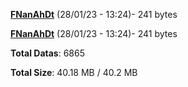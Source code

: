 [**FNanAhDt**](/data/FNanAhDt.txt) (28/01/23 - 13:24)- 241 bytes

[**FNanAhDt**](/data/FNanAhDt.txt) (28/01/23 - 13:24)- 241 bytes

**Total Datas**: 6865

**Total Size**: 40.18 MB / 40.2 MB